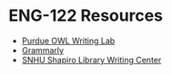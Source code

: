 # ENG-122 Resources

- [Purdue OWL Writing Lab](https://owl.purdue.edu/)
- [Grammarly](https://www.grammarly.com/)
- [SNHU Shapiro Library Writing Center](https://libguides.snhu.edu/writing)
